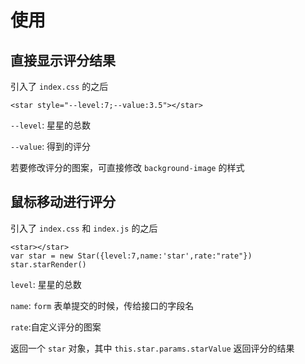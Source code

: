 # 使用

## 直接显示评分结果

引入了 `index.css` 的之后

```
<star style="--level:7;--value:3.5"></star>
```

`--level`: 星星的总数

`--value`: 得到的评分

若要修改评分的图案，可直接修改 `background-image` 的样式

## 鼠标移动进行评分
引入了 `index.css` 和 `index.js` 的之后

```
<star></star>
var star = new Star({level:7,name:'star',rate:"rate"})
star.starRender()
```

`level`: 星星的总数

`name`: `form` 表单提交的时候，传给接口的字段名

`rate`:自定义评分的图案

返回一个 `star` 对象，其中 `this.star.params.starValue` 返回评分的结果
